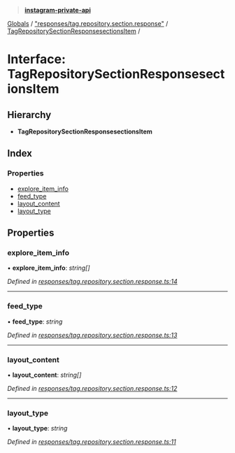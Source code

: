 > **[instagram-private-api](../README.md)**

[Globals](../README.md) / ["responses/tag.repository.section.response"](../modules/_responses_tag_repository_section_response_.md) / [TagRepositorySectionResponsesectionsItem](_responses_tag_repository_section_response_.tagrepositorysectionresponsesectionsitem.md) /

# Interface: TagRepositorySectionResponsesectionsItem

## Hierarchy

* **TagRepositorySectionResponsesectionsItem**

## Index

### Properties

* [explore_item_info](_responses_tag_repository_section_response_.tagrepositorysectionresponsesectionsitem.md#explore_item_info)
* [feed_type](_responses_tag_repository_section_response_.tagrepositorysectionresponsesectionsitem.md#feed_type)
* [layout_content](_responses_tag_repository_section_response_.tagrepositorysectionresponsesectionsitem.md#layout_content)
* [layout_type](_responses_tag_repository_section_response_.tagrepositorysectionresponsesectionsitem.md#layout_type)

## Properties

###  explore_item_info

• **explore_item_info**: *string[]*

*Defined in [responses/tag.repository.section.response.ts:14](https://github.com/dilame/instagram-private-api/blob/3e16058/src/responses/tag.repository.section.response.ts#L14)*

___

###  feed_type

• **feed_type**: *string*

*Defined in [responses/tag.repository.section.response.ts:13](https://github.com/dilame/instagram-private-api/blob/3e16058/src/responses/tag.repository.section.response.ts#L13)*

___

###  layout_content

• **layout_content**: *string[]*

*Defined in [responses/tag.repository.section.response.ts:12](https://github.com/dilame/instagram-private-api/blob/3e16058/src/responses/tag.repository.section.response.ts#L12)*

___

###  layout_type

• **layout_type**: *string*

*Defined in [responses/tag.repository.section.response.ts:11](https://github.com/dilame/instagram-private-api/blob/3e16058/src/responses/tag.repository.section.response.ts#L11)*
